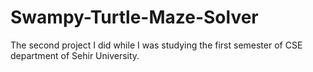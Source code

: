 # Swampy-Turtle-Maze-Solver
The second project I did while I was studying the first semester of CSE department of Sehir University.
